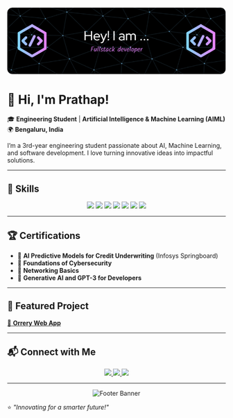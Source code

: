 <p align="center">
  <img src="https://github.com/prathapprr/prathapprr/blob/main/github-header-image.png" alt="Welcome to My GitHub Profile" />
</p>


# 👋 Hi, I'm Prathap!  

🎓 **Engineering Student** | **Artificial Intelligence & Machine Learning (AIML)**  
🌍 **Bengaluru, India**  

I’m a 3rd-year engineering student passionate about AI, Machine Learning, and software development. I love turning innovative ideas into impactful solutions.

---

## 🔧 Skills  

<p align="center">
  <img src="https://img.shields.io/badge/-Python-3776AB?logo=python&logoColor=white&style=flat-square" />
  <img src="https://img.shields.io/badge/-Java-007396?logo=java&logoColor=white&style=flat-square" />
  <img src="https://img.shields.io/badge/-HTML-E34F26?logo=html5&logoColor=white&style=flat-square" />
  <img src="https://img.shields.io/badge/-CSS-1572B6?logo=css3&logoColor=white&style=flat-square" />
  <img src="https://img.shields.io/badge/-NumPy-013243?logo=numpy&logoColor=white&style=flat-square" />
  <img src="https://img.shields.io/badge/-Pandas-150458?logo=pandas&logoColor=white&style=flat-square" />
  <img src="https://img.shields.io/badge/-Matplotlib-11557C?logo=plotly&logoColor=white&style=flat-square" />
</p>

---

## 🏆 Certifications  

- 🌟 **AI Predictive Models for Credit Underwriting** (Infosys Springboard)  
- 🔐 **Foundations of Cybersecurity**  
- 📡 **Networking Basics**  
- 🤖 **Generative AI and GPT-3 for Developers**  

---

## 🚀 Featured Project  

[🌌 **Orrery Web App**](https://siddarammanur656.github.io/neon-orrery/)  

 

---

## 📬 Connect with Me  

<p align="center">
  <a href="mailto:prathapy150@gmail.com">
    <img src="https://img.shields.io/badge/-Email-D14836?logo=gmail&logoColor=white&style=for-the-badge" />
  </a>
  <a href="https://github.com/prathapprr">
    <img src="https://img.shields.io/badge/-GitHub-181717?logo=github&logoColor=white&style=for-the-badge" />
  </a>
  <a href="[https://linkedin.com/in/prathap-profile](https://www.linkedin.com/in/prathap-r-2192442a3/)">
    <img src="https://img.shields.io/badge/-LinkedIn-0077B5?logo=linkedin&logoColor=white&style=for-the-badge" />
  </a>
</p>

---

<p align="center">
  <img src="https://via.placeholder.com/1000x50.png?text=Let%27s+Build+Something+Amazing+Together!" alt="Footer Banner" />
</p>

⭐️ *"Innovating for a smarter future!"*  
